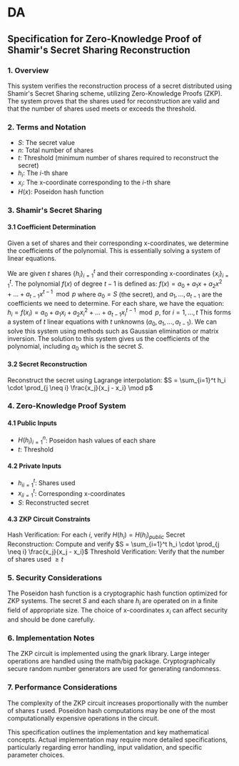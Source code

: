 # DA

## Specification for Zero-Knowledge Proof of Shamir's Secret Sharing Reconstruction

### 1. Overview

This system verifies the reconstruction process of a secret distributed using Shamir's Secret Sharing scheme, utilizing Zero-Knowledge Proofs (ZKP). The system proves that the shares used for reconstruction are valid and that the number of shares used meets or exceeds the threshold.

### 2. Terms and Notation

- $S$: The secret value
- $n$: Total number of shares
- $t$: Threshold (minimum number of shares required to reconstruct the secret)
- $h_i$: The $i$-th share
- $x_i$: The x-coordinate corresponding to the $i$-th share
- $H(x)$: Poseidon hash function

### 3. Shamir's Secret Sharing

#### 3.1 Coefficient Determination

Given a set of shares and their corresponding x-coordinates, we determine the coefficients of the polynomial. This is essentially solving a system of linear equations.

We are given $t$ shares $\{h_i\}_{i=1}^t$ and their corresponding x-coordinates $\{x_i\}_{i=1}^t$.
The polynomial $f(x)$ of degree $t-1$ is defined as:
$f(x) = a_0 + a_1x + a_2x^2 + ... + a_{t-1}x^{t-1} \mod p$
where $a_0 = S$ (the secret), and $a_1, ..., a_{t-1}$ are the coefficients we need to determine.
For each share, we have the equation:
$h_i = f(x_i) = a_0 + a_1x_i + a_2x_i^2 + ... + a_{t-1}x_i^{t-1} \mod p$, for $i = 1, ..., t$
This forms a system of $t$ linear equations with $t$ unknowns $(a_0, a_1, ..., a_{t-1})$. We can solve this system using methods such as Gaussian elimination or matrix inversion.
The solution to this system gives us the coefficients of the polynomial, including $a_0$ which is the secret $S$.

#### 3.2 Secret Reconstruction

Reconstruct the secret using Lagrange interpolation:
$S = \sum_{i=1}^t h_i \cdot \prod_{j \neq i} \frac{x_j}{x_j - x_i} \mod p$

### 4. Zero-Knowledge Proof System

#### 4.1 Public Inputs

- ${H(h_i)}_{i=1}^n$: Poseidon hash values of each share
- $t$: Threshold

#### 4.2 Private Inputs

- ${h_i}_{i=1}^t$: Shares used
- ${x_i}_{i=1}^t$: Corresponding x-coordinates
- $S$: Reconstructed secret

#### 4.3 ZKP Circuit Constraints

Hash Verification:
For each $i$, verify $H(h_i) = H(h_i)_{public}$
Secret Reconstruction:
Compute and verify $S = \sum_{i=1}^t h_i \cdot \prod_{j \neq i} \frac{x_j}{x_j - x_i}$
Threshold Verification:
Verify that the number of shares used $\geq t$

### 5. Security Considerations

The Poseidon hash function is a cryptographic hash function optimized for ZKP systems.
The secret $S$ and each share $h_i$ are operated on in a finite field of appropriate size.
The choice of x-coordinates $x_i$ can affect security and should be done carefully.

### 6. Implementation Notes

The ZKP circuit is implemented using the gnark library.
Large integer operations are handled using the math/big package.
Cryptographically secure random number generators are used for generating randomness.

### 7. Performance Considerations

The complexity of the ZKP circuit increases proportionally with the number of shares $t$ used.
Poseidon hash computations may be one of the most computationally expensive operations in the circuit.

This specification outlines the implementation and key mathematical concepts. Actual implementation may require more detailed specifications, particularly regarding error handling, input validation, and specific parameter choices.
